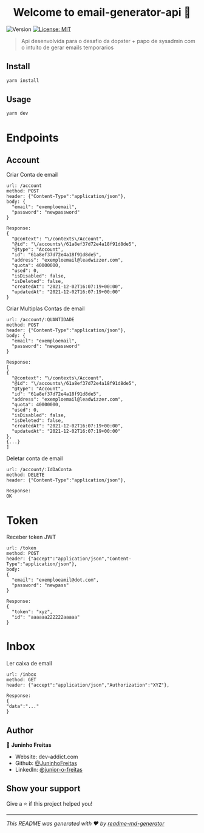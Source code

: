 <h1 align="center">Welcome to email-generator-api 👋</h1>
<p>
  <img alt="Version" src="https://img.shields.io/badge/version-1.0.0-blue.svg?cacheSeconds=2592000" />
  <a href="#" target="_blank">
    <img alt="License: MIT" src="https://img.shields.io/badge/License-MIT-yellow.svg" />
  </a>
</p>

> Api desenvolvida para o desafio da dopster + papo de sysadmin com o intuito de gerar emails temporarios

## Install

```sh
yarn install
```

## Usage

```sh
yarn dev
```

# Endpoints
## Account
Criar Conta de email
```
url: /account
method: POST
header: {"Content-Type":"application/json"},
body: {
  "email": "exemploemail",
  "password": "newpassword"
}

Response:
{
  "@context": "\/contexts\/Account",
  "@id": "\/accounts\/61a8ef37d72e4a18f91d8de5",
  "@type": "Account",
  "id": "61a8ef37d72e4a18f91d8de5",
  "address": "exemploemail@leadwizzer.com",
  "quota": 40000000,
  "used": 0,
  "isDisabled": false,
  "isDeleted": false,
  "createdAt": "2021-12-02T16:07:19+00:00",
  "updatedAt": "2021-12-02T16:07:19+00:00"
}

```
Criar Multiplas Contas de email
```
url: /account/:QUANTIDADE
method: POST
header: {"Content-Type":"application/json"},
body: {
  "email": "exemploemail",
  "password": "newpassword"
}

Response:
[
{
  "@context": "\/contexts\/Account",
  "@id": "\/accounts\/61a8ef37d72e4a18f91d8de5",
  "@type": "Account",
  "id": "61a8ef37d72e4a18f91d8de5",
  "address": "exemploemail@leadwizzer.com",
  "quota": 40000000,
  "used": 0,
  "isDisabled": false,
  "isDeleted": false,
  "createdAt": "2021-12-02T16:07:19+00:00",
  "updatedAt": "2021-12-02T16:07:19+00:00"
},
{...}
]

```

Deletar conta de email
```
url: /account/:IdDaConta
method: DELETE
header: {"Content-Type":"application/json"},

Response:
OK

```

# Token
Receber token JWT
```
url: /token
method: POST
header: {"accept":"application/json","Content-Type":"application/json"},
body: 
{
  "email": "exemploeamil@dot.com",
  "password": "newpass"
}

Response:
{
  "token": "xyz",
  "id": "aaaaaa222222aaaaa"
}

```

# Inbox
Ler caixa de email
```
url: /inbox
method: GET
header: {"accept":"application/json","Authorization":"XYZ"},

Response:
{
"data":"..."
}

```

## Author

👤 **Juninho Freitas**

* Website: dev-addict.com
* Github: [@JuninhoFreitas](https://github.com/JuninhoFreitas)
* LinkedIn: [@junior-o-freitas](https://linkedin.com/in/junior-o-freitas)

## Show your support

Give a ⭐️ if this project helped you!

***
_This README was generated with ❤️ by [readme-md-generator](https://github.com/kefranabg/readme-md-generator)_
